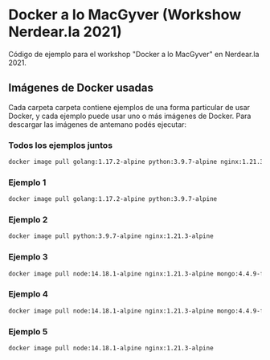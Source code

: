 # Docker a lo MacGyver (Workshow Nerdear.la 2021)

Código de ejemplo para el workshop "Docker a lo MacGyver" en Nerdear.la 2021.

## Imágenes de Docker usadas

Cada carpeta carpeta contiene ejemplos de una forma particular de usar Docker, y cada ejemplo puede usar uno o más imágenes de Docker. Para descargar las imágenes de antemano podés ejecutar:

### Todos los ejemplos juntos

```sh
docker image pull golang:1.17.2-alpine python:3.9.7-alpine nginx:1.21.3-alpine node:14.18.1-alpine mongo:4.4.9-focal cypress/included:8.6.0
```

### Ejemplo 1

```sh
docker image pull golang:1.17.2-alpine python:3.9.7-alpine 
```

### Ejemplo 2

```sh
docker image pull python:3.9.7-alpine nginx:1.21.3-alpine
```

### Ejemplo 3

```sh
docker image pull node:14.18.1-alpine nginx:1.21.3-alpine mongo:4.4.9-focal
```

### Ejemplo 4

```sh
docker image pull node:14.18.1-alpine nginx:1.21.3-alpine mongo:4.4.9-focal cypress/included:8.6.0
```

### Ejemplo 5

```sh
docker image pull node:14.18.1-alpine nginx:1.21.3-alpine
```
